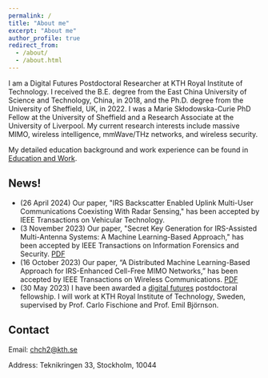 ```yaml
---
permalink: /
title: "About me"
excerpt: "About me"
author_profile: true
redirect_from: 
  - /about/
  - /about.html
---
```


I am a Digital Futures Postdoctoral Researcher at KTH Royal Institute of Technology. I received the B.E. degree from the East China University of Science and Technology, China, in 2018, and the Ph.D. degree from the University of Sheffield, UK, in 2022. I was a Marie Skłodowska-Curie PhD Fellow at the University of Sheffield and a Research Associate at the University of Liverpool. My current research interests include massive MIMO, wireless intelligence, mmWave/THz networks, and wireless security.

My detailed education background and work experience can be found in [Education and Work](/edu-work-experience/).

## News!
* (26 April 2024) Our paper, "IRS Backscatter Enabled Uplink Multi-User Communications Coexisting With Radar Sensing," has been accepted by IEEE Transactions on Vehicular Technology. 
* (3 November 2023) Our paper, "Secret Key Generation for IRS-Assisted  Multi-Antenna Systems: A Machine Learning-Based Approach," has been accepted by IEEE Transactions on Information Forensics and Security. [PDF](https://ieeexplore.ieee.org/document/10315046)
* (16 October 2023) Our paper, “A Distributed Machine Learning-Based Approach for IRS-Enhanced Cell-Free MIMO Networks,” has been accepted by IEEE Transactions on Wireless Communications. [PDF](https://ieeexplore.ieee.org/document/10296835)
* (30 May 2023) I have been awarded a [digital futures](https://www.digitalfutures.kth.se/) postdoctoral fellowship. I will work at KTH Royal Institute of Technology, Sweden, supervised by Prof. Carlo Fischione and Prof. Emil Björnson.

## Contact
Email: chch2@kth.se

Address: Teknikringen 33, Stockholm, 10044


